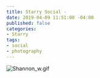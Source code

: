 ```yaml
---
title: Starry Social -
date: 2019-04-09 11:51:00 -04:00
published: false
categories:
- Starry
tags:
- social
- photography
---
```


![Shannon_w.gif](/uploads/Shannon_w.gif)